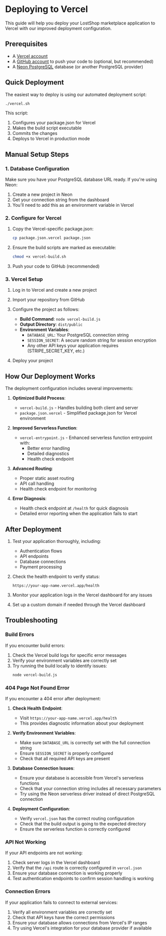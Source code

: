 # Deploying to Vercel

This guide will help you deploy your LostShop marketplace application to Vercel with our improved deployment configuration.

## Prerequisites

- A [Vercel account](https://vercel.com/signup)
- A [GitHub account](https://github.com/signup) to push your code to (optional, but recommended)
- A [Neon PostgreSQL](https://neon.tech) database (or another PostgreSQL provider)

## Quick Deployment

The easiest way to deploy is using our automated deployment script:

```bash
./vercel.sh
```

This script:
1. Configures your package.json for Vercel
2. Makes the build script executable 
3. Commits the changes
4. Deploys to Vercel in production mode

## Manual Setup Steps

### 1. Database Configuration

Make sure you have your PostgreSQL database URL ready. If you're using Neon:

1. Create a new project in Neon
2. Get your connection string from the dashboard
3. You'll need to add this as an environment variable in Vercel

### 2. Configure for Vercel

1. Copy the Vercel-specific package.json:
   ```bash
   cp package.json.vercel package.json
   ```

2. Ensure the build scripts are marked as executable:
   ```bash
   chmod +x vercel-build.sh
   ```

3. Push your code to GitHub (recommended)

### 3. Vercel Setup

1. Log in to Vercel and create a new project
2. Import your repository from GitHub
3. Configure the project as follows:

   - **Build Command**: `node vercel-build.js`
   - **Output Directory**: `dist/public` 
   - **Environment Variables**:
     - `DATABASE_URL`: Your PostgreSQL connection string
     - `SESSION_SECRET`: A secure random string for session encryption
     - Any other API keys your application requires (STRIPE_SECRET_KEY, etc.)

4. Deploy your project

## How Our Deployment Works

The deployment configuration includes several improvements:

1. **Optimized Build Process**:
   - `vercel-build.js` - Handles building both client and server
   - `package.json.vercel` - Simplified package.json for Vercel environment

2. **Improved Serverless Function**:
   - `vercel-entrypoint.js` - Enhanced serverless function entrypoint with:
     - Better error handling
     - Detailed diagnostics
     - Health check endpoint

3. **Advanced Routing**:
   - Proper static asset routing
   - API call handling
   - Health check endpoint for monitoring

4. **Error Diagnosis**:
   - Health check endpoint at `/health` for quick diagnosis
   - Detailed error reporting when the application fails to start

## After Deployment

1. Test your application thoroughly, including:
   - Authentication flows
   - API endpoints
   - Database connections
   - Payment processing

2. Check the health endpoint to verify status:
   ```
   https://your-app-name.vercel.app/health
   ```

3. Monitor your application logs in the Vercel dashboard for any issues

4. Set up a custom domain if needed through the Vercel dashboard

## Troubleshooting

### Build Errors

If you encounter build errors:

1. Check the Vercel build logs for specific error messages
2. Verify your environment variables are correctly set 
3. Try running the build locally to identify issues:
   ```bash
   node vercel-build.js
   ```

### 404 Page Not Found Error

If you encounter a 404 error after deployment:

1. **Check Health Endpoint**: 
   - Visit `https://your-app-name.vercel.app/health`
   - This provides diagnostic information about your deployment

2. **Verify Environment Variables**:
   - Make sure `DATABASE_URL` is correctly set with the full connection string
   - Ensure `SESSION_SECRET` is properly configured
   - Check that all required API keys are present

3. **Database Connection Issues**:
   - Ensure your database is accessible from Vercel's serverless functions
   - Check that your connection string includes all necessary parameters
   - Try using the Neon serverless driver instead of direct PostgreSQL connection

4. **Deployment Configuration**:
   - Verify `vercel.json` has the correct routing configuration
   - Check that the build output is going to the expected directory
   - Ensure the serverless function is correctly configured

### API Not Working

If your API endpoints are not working:

1. Check server logs in the Vercel dashboard
2. Verify that the `/api` route is correctly configured in `vercel.json`
3. Ensure your database connection is working properly
4. Test authentication endpoints to confirm session handling is working

### Connection Errors

If your application fails to connect to external services:

1. Verify all environment variables are correctly set
2. Check that API keys have the correct permissions
3. Ensure your database allows connections from Vercel's IP ranges
4. Try using Vercel's integration for your database provider if available
